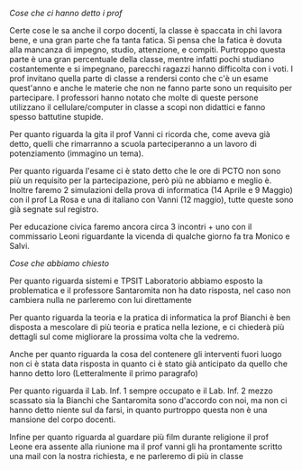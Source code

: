 *Cose che ci hanno detto i prof*

Certe cose le sa anche il corpo docenti, la classe è spaccata in chi lavora bene, e una gran parte che fa tanta fatica. Si pensa che la fatica è dovuta alla mancanza di impegno, studio, attenzione, e compiti. Purtroppo questa parte è una gran percentuale della classe, mentre infatti pochi studiano costantemente e si impegnano, parecchi ragazzi hanno difficolta con i voti. I prof invitano quella parte di classe a rendersi conto che c'è un esame quest'anno e anche le materie che non ne fanno parte sono un requisito per partecipare. I professori hanno notato che molte di queste persone utilizzano il cellulare/computer in classe a scopi non didattici e fanno spesso battutine stupide.

Per quanto riguarda la gita il prof Vanni ci ricorda che, come aveva già detto, quelli che rimarranno a scuola parteciperanno a un lavoro di potenziamento (immagino un tema).

Per quanto riguarda l'esame ci è stato detto che le ore di PCTO non sono più un requisito per la partecipazione, però più ne abbiamo e meglio è. Inoltre faremo 2 simulazioni della prova di informatica (14 Aprile e 9 Maggio) con il prof La Rosa e una di italiano con Vanni (12 maggio), tutte queste sono già segnate sul registro.

Per educazione civica faremo ancora circa 3 incontri + uno con il commissario Leoni riguardante la vicenda di qualche giorno fa tra Monico e Salvi.

*Cose che abbiamo chiesto*

Per quanto riguarda sistemi e TPSIT Laboratorio abbiamo esposto la problematica e il professore Santaromita non ha dato risposta, nel caso non cambiera nulla ne parleremo con lui direttamente

Per quanto riguarda la teoria e la pratica di informatica la prof Bianchi è ben disposta a mescolare di più teoria e pratica nella lezione, e ci chiederà più dettagli sul come migliorare la prossima volta che la vedremo.

Anche per quanto riguarda la cosa del contenere gli interventi fuori luogo non ci è stata data risposta in quanto ci è stato già anticipato da quello che hanno detto loro (Letteralmente il primo paragrafo)

Per quanto riguarda il Lab. Inf. 1 sempre occupato e il Lab. Inf. 2 mezzo scassato sia la Bianchi che Santaromita sono d'accordo con noi, ma non ci hanno detto niente sul da farsi, in quanto purtroppo questa non è una mansione del corpo docenti.

Infine per quanto riguarda al guardare più film durante religione il prof Leone era assente alla riunione ma il prof vanni gli ha prontamente scritto una mail con la nostra richiesta, e ne parleremo di più in classe